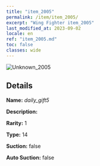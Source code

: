 ```yaml
---
title: "item_2005"
permalink: /item/item_2005/
excerpt: "Wing Fighter item_2005"
last_modified_at: 2023-09-02
locale: en
ref: "item_2005.md"
toc: false
classes: wide
---
```



 ![Unknown_2005](/images/item/daily_gift5_p.png)



## Details

 **Name:** *daily_gift5* 

 **Description:** 

 **Rarity:** 1 

 **Type:** 14 

 **Suction:** false 

 **Auto Suction:** false 


